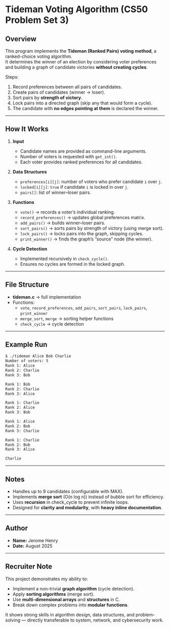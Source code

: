 # Tideman Voting Algorithm (CS50 Problem Set 3)

## Overview
This program implements the **Tideman (Ranked Pairs) voting method**, a ranked-choice voting algorithm.  
It determines the winner of an election by considering voter preferences and building a graph of candidate victories **without creating cycles**.

Steps:
1. Record preferences between all pairs of candidates.  
2. Create pairs of candidates (winner → loser).  
3. Sort pairs by **strength of victory**.  
4. Lock pairs into a directed graph (skip any that would form a cycle).  
5. The candidate with **no edges pointing at them** is declared the winner.  

---

## How It Works

1. **Input**
   - Candidate names are provided as command-line arguments.
   - Number of voters is requested with `get_int()`.
   - Each voter provides ranked preferences for all candidates.

2. **Data Structures**
   - `preferences[i][j]`: number of voters who prefer candidate `i` over `j`.
   - `locked[i][j]`: `true` if candidate `i` is locked in over `j`.
   - `pairs[]`: list of winner–loser pairs.

3. **Functions**
   - `vote()` → records a voter’s individual ranking.  
   - `record_preferences()` → updates global preferences matrix.  
   - `add_pairs()` → builds winner–loser pairs.  
   - `sort_pairs()` → sorts pairs by strength of victory (using merge sort).  
   - `lock_pairs()` → locks pairs into the graph, skipping cycles.  
   - `print_winner()` → finds the graph’s “source” node (the winner).  

4. **Cycle Detection**
   - Implemented recursively in `check_cycle()`.  
   - Ensures no cycles are formed in the locked graph.  

---

## File Structure
- **tideman.c** → full implementation
- Functions:  
  - `vote`, `record_preferences`, `add_pairs`, `sort_pairs`, `lock_pairs`, `print_winner`  
  - `merge_sort`, `merge` → sorting helper functions  
  - `check_cycle` → cycle detection  

---

## Example Run

```bash
$ ./tideman Alice Bob Charlie
Number of voters: 5
Rank 1: Alice
Rank 2: Charlie
Rank 3: Bob

Rank 1: Bob
Rank 2: Charlie
Rank 3: Alice

Rank 1: Charlie
Rank 2: Alice
Rank 3: Bob

Rank 1: Alice
Rank 2: Bob
Rank 3: Charlie

Rank 1: Charlie
Rank 2: Bob
Rank 3: Alice

Charlie
```

---

## Notes
- Handles up to 9 candidates (configurable with MAX).
- Implements **merge sort** (O(n log n)) instead of bubble sort for efficiency.
- Uses **recursion** in check_cycle to prevent infinite loops.
- Designed for **clarity and modularity**, with **heavy inline documentation**.

---

## Author
- **Name:** Jerome Henry
- **Date:** August 2025

---

## Recruiter Note
This project demonstrates my ability to:
   - Implement a non-trivial **graph algorithm** (cycle detection).
   - Apply **sorting algorithms** (merge sort).
   - Use **multi-dimensional arrays** and **structures** in C.
   - Break down complex problems into **modular functions**.

It shows strong skills in algorithm design, data structures, and problem-solving — directly transferable to system, network, and cybersecurity work.